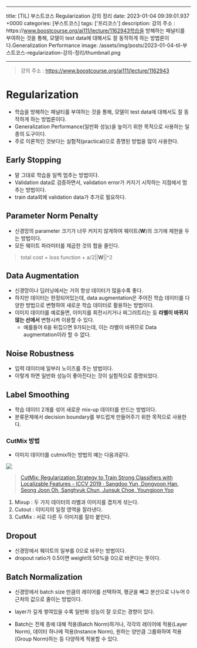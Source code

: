

---
title: [TIL] 부스트코스 Regularization 강의 정리
date: 2023-01-04 09:39:01.937 +0000
categories: [부스트코스]
tags: ['프리코스']
description: 강의 주소 : https&#x3A;//www.boostcourse.org/ai111/lecture/1162943학습을 방해하는 패널티를 부여하는 것을 통해, 모델이 test data에 대해서도 잘 동작하게 하는 방법론이다.Generalization Performance
image: /assets/img/posts/2023-01-04-til-부스트코스-regularization-강의-정리/thumbnail.png

---

> 강의 주소 : https://www.boostcourse.org/ai111/lecture/1162943

# Regularization

- 학습을 방해하는 패널티를 부여하는 것을 통해, 모델이 test data에 대해서도 잘 동작하게 하는 방법론이다.
- Generalization Performance(일반화 성능)을 높이기 위한 목적으로 사용하는 일종의 도구이다.
- 주로 이론적인 것보다는 실험적(practical)으로 증명된 방법을 많이 사용한다.

## Early Stopping

- 말 그대로 학습을 일찍 멈추는 방법이다.
- Validation data로 검증하면서, validation error가 커지기 시작하는 지점에서 멈추는 방법이다.
- train data외에 validation data가 추가로 필요하다.

## Parameter Norm Penalty

- 신경망의 parameter 크기가 너무 커지지 않게하여 웨이트(**W**)의 크기에 제한을 두는 방법이다.
- 모든 웨이트 파라미터를 제곱한 것의 합을 줄인다.

> total cost = loss function + a/2||**W**||^2

## Data Augmentation

- 신경망이나 딥러닝에서는 거의 항상 데이터가 많을수록 좋다.
- 하지만 데이터는 한정되어있는데, data augmentation은 주어진 학습 데이터를 다양한 방법으로 변형하여 새로운 학습 데이터로 활용하는 방법이다.
- 이미지 데이터를 예로들면, 이미지를 회전시키거나 찌그러트리는 등 **라벨이 바뀌지 않는 선에서** 변형시켜 이용할 수 있다.
	- 예를들어 6을 뒤집으면 9가되는데, 이는 라벨이 바뀌므로 Data augmentation이라 할 수 없다.

## Noise Robustness

- 입력 데이터에 일부러 노이즈를 주는 방법이다.
- 이렇게 하면 일반화 성능이 좋아진다는 것이 실험적으로 증명되었다.

## Label Smoothing

- 학습 데이터 2개를 섞어 새로운 mix-up 데이터를 만드는 방법이다.
- 분류문제에서 decision boundary를 부드럽게 만들어주기 위한 목적으로 사용한다.

### CutMix 방법

- 이미지 데이터를 cutmix하는 방법의 예는 다음과같다.

![](/assets/img/posts/2023-01-04-til-부스트코스-regularization-강의-정리/img0.png)

> [CutMix: Regularization Strategy to Train Strong Classifiers with Localizable Features - ICCV 2019  ·  Sangdoo Yun, Dongyoon Han, Seong Joon Oh, Sanghyuk Chun, Junsuk Choe, Youngjoon Yoo](https://paperswithcode.com/paper/cutmix-regularization-strategy-to-train)

1. Mixup : 두 가지 데이터의 라벨과 이미지를 겹치게 섞는다.
2. Cutout : 이미지의 일정 영역을 잘라낸다.
3. CutMix : 서로 다른 두 이미지를 잘라 붙인다.

## Dropout

- 신경망에서 웨이트의 일부를 0으로 바꾸는 방법이다.
- dropout ratio가 0.5이면 weight의 50%을 0으로 바꾼다는 뜻이다.

## Batch Normalization

- 신경망에서 batch size 만큼의 레이어를 선택하여, 평균을 빼고 분산으로 나누어 0 근처의 값으로 줄이는 방법이다.
- layer가 깊게 쌓여있을 수록 일반화 성능이 잘 오르는 경향이 있다.

- Batch는 전체 층에 대해 적용(Batch Norm)하거나, 각각의 레이어에 적용(Layer Norm), 데이터 하나에 적용(Instance Norm), 원하는 양만큼 그룹화하여 적용(Group Norm)하는 등 다양하게 적용할 수 있다.

        